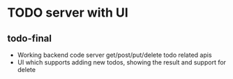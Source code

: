 # TODO server with UI

## todo-final
* Working backend code server get/post/put/delete todo related apis
* UI which supports adding new todos, showing the result and support for delete
